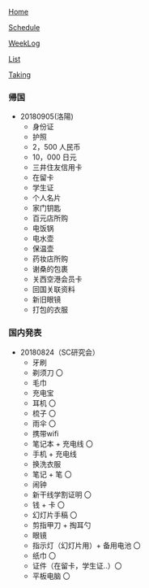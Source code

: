 [Home](index.md) 

[Schedule](Schedule.md) 

[WeekLog](WeekLog.md) 

[List](List.md)

[Taking](Taking.md)

### 帰国
- 20180905(洛陽)
  - 身份证
  - 护照
  - 2，500 人民币
  - 10，000 日元
  - 三井住友信用卡
  - 在留卡
  - 学生证
  - 个人名片
  - 家门钥匙
  - 百元店所购
  - 电饭锅
  - 电水壶
  - 保温壶
  - 药妆店所购
  - 谢桑的包裹
  - 关西空港会员卡
  - 回国关联资料
  - 新旧眼镜
  - 打包的衣服

### 国内発表
- 20180824（SC研究会）
  - 牙刷
  - 剃须刀 〇
  - 毛巾
  - 充电宝
  - 耳机 〇
  - 梳子 〇
  - 雨伞 〇
  - 携带wifi
  - 笔记本 + 充电线 〇
  - 手机 + 充电线
  - 换洗衣服
  - 笔记 + 笔 〇
  - 闹钟
  - 新干线学割证明 〇
  - 钱 + 卡 〇
  - 幻灯片手稿 〇
  - 剪指甲刀 + 掏耳勺
  - 眼镜
  - 指示灯（幻灯片用）+ 备用电池 〇
  - 纸巾 〇
  - 证件（在留卡，学生证..）〇
  - 平板电脑 〇
